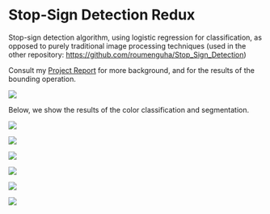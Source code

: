 # Stop-Sign Detection Redux
 Stop-sign detection algorithm, using logistic regression for classification, as opposed to purely traditional image processing techniques (used in the other repository: https://github.com/roumenguha/Stop_Sign_Detection)
 
Consult my [Project Report](https://github.com/roumenguha/Stop_Sign_Detection_Redux/blob/master/ECE276A_PR1_Report_Roumen_Guha.pdf) for more background, and for the results of the bounding operation. 
 
![](https://github.com/roumenguha/Stop_Sign_Detection_Redux/blob/master/pr1_code/loss%20vs%20iterations.jpg)

Below, we show the results of the color classification and segmentation.

![](https://github.com/roumenguha/Stop_Sign_Detection_Redux/blob/master/pr1_code/masks/m18.jpg)

![](https://github.com/roumenguha/Stop_Sign_Detection_Redux/blob/master/pr1_code/masks/m37.jpg)

![](https://github.com/roumenguha/Stop_Sign_Detection_Redux/blob/master/pr1_code/masks/m52.jpg)

![](https://github.com/roumenguha/Stop_Sign_Detection_Redux/blob/master/pr1_code/masks/m62.jpg)

![](https://github.com/roumenguha/Stop_Sign_Detection_Redux/blob/master/pr1_code/masks/m68.jpg)

![](https://github.com/roumenguha/Stop_Sign_Detection_Redux/blob/master/pr1_code/masks/m89.jpg)


